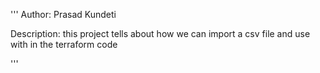 '''
Author: Prasad Kundeti

Description: this project tells about how we can import a csv file and use with in the terraform code 

'''